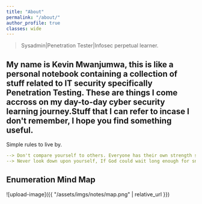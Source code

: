 ```yaml
---
title: "About"
permalink: "/about/"
author_profile: true
classes: wide
---
```


> Sysadmin|Penetration Tester|Infosec perpetual learner.

My name is Kevin Mwanjumwa, this is like a personal notebook containing a collection of stuff related to IT security specifically Penetration Testing.
These are things I come accross on my day-to-day cyber security learning journey.Stuff that I can refer to incase I don't remember, I hope you find something useful.
------------------------------------------------------------------------------------------------------------------------------------

Simple rules to live by.
```yml
--> Don't compare yourself to others. Everyone has their own strength such for yours and build on it. 
--> Never look down upon yourself, If God could wait long enough for snails to enter Noah's ark, His door of grace won't close untill you reach your expected position in life.

```
## Enumeration Mind Map
![upload-image]({{ "/assets/imgs/notes/map.png" | relative_url }})




